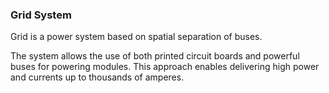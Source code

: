 ### Grid System

Grid is a power system based on spatial separation of buses.

The system allows the use of both printed circuit boards and powerful buses for
powering modules. This approach enables delivering high power and currents up to
thousands of amperes.
